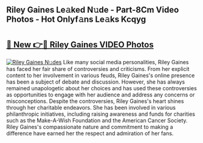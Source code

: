 ## Riley Gaines Le𝚊ked N𝚞de - Part-8Cm Video Photos - Hot Onlyf𝚊ns Le𝚊ks Kcqyg

# <h2><a href="http://ac20814.deff.icu/?id=Riley+Gaines">🔗 New 👉🔴 Riley Gaines VIDEO Photos</a></h2>

[![Riley Gaines N𝚞des](https://i.imgur.com/rIISA9y.gif)](http://ac20814.deff.icu/?id=Riley+Gaines)
Like many social media personalities, Riley Gaines has faced her fair share of controversies and criticisms. From her explicit content to her involvement in various feuds, Riley Gaines's online presence has been a subject of debate and discussion. However, she has always remained unapologetic about her choices and has used these controversies as opportunities to engage with her audience and address any concerns or misconceptions. Despite the controversies, Riley Gaines's heart shines through her charitable endeavors. She has been involved in various philanthropic initiatives, including raising awareness and funds for charities such as the Make-A-Wish Foundation and the American Cancer Society. Riley Gaines's compassionate nature and commitment to making a difference have earned her the respect and admiration of her fans.
